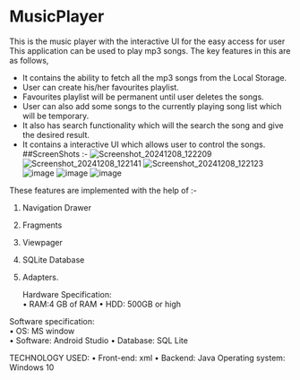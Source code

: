# MusicPlayer
This is the music player with the interactive UI for the easy access for user
This application can be used to play mp3 songs. The key features in this are as follows,
* It contains the ability to fetch all the mp3 songs from the Local Storage. 
* User can create his/her favourites playlist.
* Favourites playlist will be permanent until user deletes the songs.
* User can also add some songs to the currently playing song list which will be temporary.
* It also has search functionality which will the search the song and give the desired result.
* It contains a interactive UI which allows user to control the songs.
  ##ScreenShots :-
   ![Screenshot_20241208_122209](https://github.com/user-attachments/assets/2fa6fade-554a-4aa8-a30c-53a8ffc7b158)
  ![Screenshot_20241208_122141](https://github.com/user-attachments/assets/6104c64b-3388-43f2-9d3c-abd8c9720365)
  ![Screenshot_20241208_122123](https://github.com/user-attachments/assets/4d02991c-54ec-4986-8019-2717a26f18f3)
  ![image](https://github.com/user-attachments/assets/538f8943-2640-4f77-a7a2-76f0e2339490)
  ![image](https://github.com/user-attachments/assets/da349c05-377a-4a37-b247-05644aed8183)
  ![image](https://github.com/user-attachments/assets/83132acc-805c-4dad-a7f3-e430b856a4f0)






These features are implemented with the help of :-
1. Navigation Drawer
2. Fragments
3. Viewpager
4. SQLite Database
5. Adapters.

   Hardware Specification:  
•	RAM:4 GB of RAM 
•	HDD: 500GB or high 

Software specification:  
•	OS: MS window  
•	Software: Android Studio
•	Database: SQL Lite
 
TECHNOLOGY USED: 
•	 Front-end: xml 
•	 Backend: Java 
 Operating system: Windows 10

